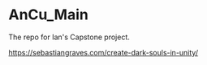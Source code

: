 # AnCu_Main
The repo for Ian's Capstone project.

https://sebastiangraves.com/create-dark-souls-in-unity/
